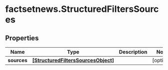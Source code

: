 # factsetnews.StructuredFiltersSources

## Properties

Name | Type | Description | Notes
------------ | ------------- | ------------- | -------------
**sources** | [**[StructuredFiltersSourcesObject]**](StructuredFiltersSourcesObject.md) |  | [optional] 


